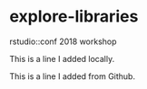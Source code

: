 # explore-libraries
rstudio::conf 2018 workshop

This is a line I added locally.

This is a line I added from Github.
